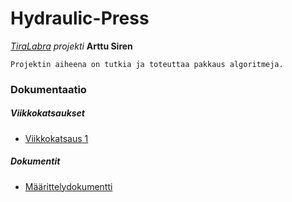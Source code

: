# Hydraulic-Press

*[TiraLabra](https://github.com/TiraLabra/2019_4) projekti*
**Arttu Siren**

```
Projektin aiheena on tutkia ja toteuttaa pakkaus algoritmeja.
```

### Dokumentaatio
##### Viikkokatsaukset
- [Viikkokatsaus 1](./dokumentaatio/viikkoraportti1.md)

##### Dokumentit
- [Määrittelydokumentti](./dokumentaatio/maarittelydokumentti.md)
